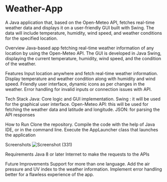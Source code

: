 # Weather-App
A Java application that, based on the Open-Meteo API, fetches real-time weather data and displays it on a user-friendly GUI built with Swing. The data will include temperature, humidity, wind speed, and weather conditions for the specified location.

Overview
Java-based app fetching real-time weather information of any location by using the Open-Meteo API. The GUI is developed in Java Swing, displaying the current temperature, humidity, wind speed, and the condition of the weather.

Features
Input location anywhere and fetch real-time weather information.
Display temperature and weather condition along with humidity and wind speed.
Friendly user interface, dynamic icons as per changes in the weather.
Error handling for invalid inputs or connection issues with API.

Tech Stack
Java: Core logic and GUI implementation.
Swing : it will be used for the graphical user interface.
Open-Meteo API: this will be used for fetching the weather data and latitude and longitude.
JSON: for parsing the API responses

How to Run
Clone the repository.
Compile the code with the help of Java IDE, or in the command line.
Execute the AppLauncher class that launches the application

Screenshots
![Screenshot (331)](https://github.com/user-attachments/assets/560ba1c7-65f2-4d59-afd3-24cf76f7a166)

Requirements
Java 8 or later
Internet to make the requests to the APIs

Future Improvements
Support for more than one language.
Add the air pressure and UV index to the weather information.
Implement error handling better for a flawless experience of the app.
